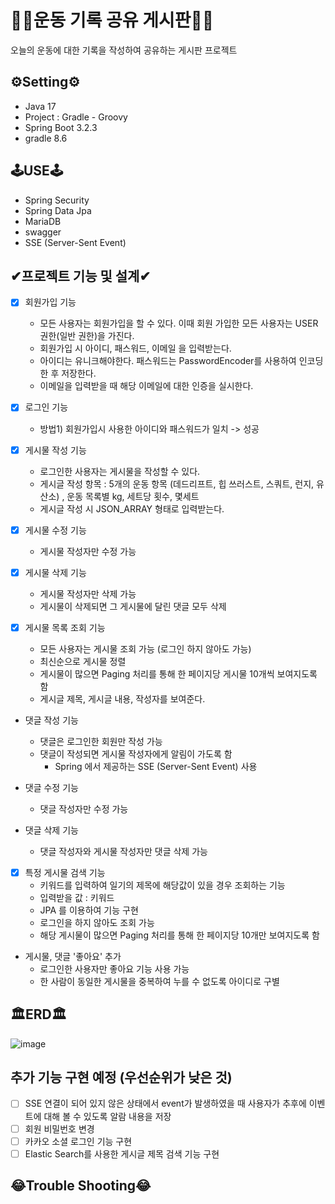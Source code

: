 # 🏃‍♂️운동 기록 공유 게시판🏃‍♂️

오늘의 운동에 대한 기록을 작성하여 공유하는 게시판 프로젝트

## ⚙Setting⚙
- Java 17
- Project : Gradle - Groovy
- Spring Boot 3.2.3
- gradle 8.6 

## 🕹USE🕹
- Spring Security
- Spring Data Jpa
- MariaDB
- swagger
- SSE (Server-Sent Event)

## ✔프로젝트 기능 및 설계✔
-[x] 회원가입 기능
    - 모든 사용자는 회원가입을 할 수 있다. 이때 회원 가입한 모든 사용자는 USER 권한(일반 권한)을 가진다.
    - 회원가입 시 아이디, 패스워드, 이메일 을 입력받는다.
    - 아이디는 유니크해야한다. 패스워드는 PasswordEncoder를 사용하여 인코딩 한 후 저장한다.
    - 이메일을 입력받을 때 해당 이메일에 대한 인증을 실시한다.

-[x] 로그인 기능
    - 방법1) 회원가입시 사용한 아이디와 패스워드가 일치 -> 성공

-[x] 게시물 작성 기능
    - 로그인한 사용자는 게시물을 작성할 수 있다.
    - 게시글 작성 항목 : 5개의 운동 항목 (데드리프트, 힙 쓰러스트, 스쿼트, 런지, 유산소) , 운동 목록별 kg, 세트당 횟수, 몇세트
    - 게시글 작성 시 JSON_ARRAY 형태로 입력받는다.

-[x] 게시물 수정 기능
    - 게시물 작성자만 수정 가능

-[x] 게시물 삭제 기능
    - 게시물 작성자만 삭제 가능
    - 게시물이 삭제되면 그 게시물에 달린 댓글 모두 삭제

-[x] 게시물 목록 조회 기능
    - 모든 사용자는 게시물 조회 가능 (로그인 하지 않아도 가능)
    - 최신순으로 게시물 정렬
    - 게시물이 많으면 Paging 처리를 통해 한 페이지당 게시물 10개씩 보여지도록 함
    - 게시글 제목, 게시글 내용, 작성자를 보여준다.

- 댓글 작성 기능
    - 댓글은 로그인한 회원만 작성 가능
    - 댓글이 작성되면 게시물 작성자에게 알림이 가도록 함
        - Spring 에서 제공하는 SSE (Server-Sent Event) 사용

- 댓글 수정 기능
    - 댓글 작성자만 수정 가능

- 댓글 삭제 기능
    - 댓글 작성자와 게시물 작성자만 댓글 삭제 가능

-[x] 특정 게시물 검색 기능
    - 키워드를 입력하여 일기의 제목에 해당값이 있을 경우 조회하는 기능
    - 입력받을 값 : 키워드
    - JPA 를 이용하여 기능 구현
    - 로그인을 하지 않아도 조회 가능
    - 해당 게시물이 많으면 Paging 처리를 통해 한 페이지당 10개만 보여지도록 함

- 게시물, 댓글 '좋아요' 추가
    - 로그인한 사용자만 좋아요 기능 사용 가능
    - 한 사람이 동일한 게시물을 중복하여 누를 수 없도록 아이디로 구별

## 🏛ERD🏛
![image](https://github.com/leejaeeun59357/exercise_board/assets/149572895/3703b401-7995-43e9-85f1-341d627310f6)



## 추가 기능 구현 예정 (우선순위가 낮은 것)
- [ ] SSE 연결이 되어 있지 않은 상태에서 event가 발생하였을 때 사용자가 추후에 이벤트에 대해 볼 수 있도록 알람 내용을 저장
- [ ] 회원 비밀번호 변경
- [ ] 카카오 소셜 로그인 기능 구현
- [ ] Elastic Search를 사용한 게시글 제목 검색 기능 구현

## 😂Trouble Shooting😂

